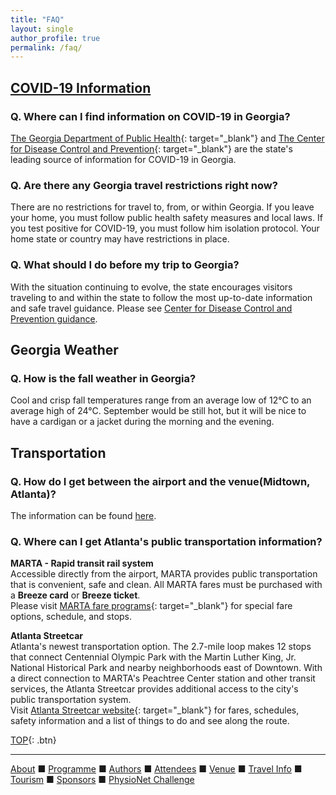 ```yaml
---
title: "FAQ"
layout: single
author_profile: true
permalink: /faq/
---
```

## <a name="top"></a>[COVID-19 Information](../travel/#covid)
### Q. Where can I find information on COVID-19 in Georgia?
[The Georgia Department of Public Health](https://dph.georgia.gov/){: target="_blank"} and [The Center for Disease Control and Prevention](https://www.cdc.gov/coronavirus/2019-ncov/travelers/index.html){: target="_blank"} are the state's leading source of information for COVID-19 in Georgia.
### Q. Are there any Georgia travel restrictions right now?
There are no restrictions for travel to, from, or within Georgia. If you leave your home, you must follow public health safety measures and local laws. If you test positive for COVID-19, you must follow him isolation protocol. Your home state or country may have restrictions in place. 
### Q. What should I do before my trip to Georgia?
With the situation continuing to evolve, the state encourages visitors traveling to and within the state to follow the most up-to-date information and safe travel guidance. Please see [Center for Disease Control and Prevention guidance](../travel#covid).
## Georgia Weather
### Q. How is the fall weather in Georgia?
Cool and crisp fall temperatures range from an average low of 12°C to an average high of 24°C. September would be still hot, but it will be nice to have a cardigan or a jacket during the morning and the evening.  
## Transportation
### Q. How do I get between the airport and the venue(Midtown, Atlanta)?
The information can be found [here](../venue/#airport).
### Q. Where can I get Atlanta's public transportation information?
**MARTA - Rapid transit rail system**\
Accessible directly from the airport, MARTA provides public transportation that is convenient, safe and clean. All MARTA fares must be purchased with a **Breeze card** or **Breeze ticket**.\
Please visit [MARTA fare programs](https://www.itsmarta.com/fare-programs.aspx){: target="_blank"} for special fare options, schedule, and stops.

**Atlanta Streetcar**\
Atlanta's newest transportation option. The 2.7-mile loop makes 12 stops that connect Centennial Olympic Park with the Martin Luther King, Jr. National Historical Park and nearby neighborhoods east of Downtown. With a direct connection to MARTA's Peachtree Center station and other transit services, the Atlanta Streetcar provides additional access to the city's public transportation system.\
Visit [Atlanta Streetcar website](https://www.itsmarta.com/streetcar.aspx){: target="_blank"} for fares, schedules, safety information and a list of things to do and see along the route.

[TOP](#top){: .btn}

---

[About](../about/) &#9632; [Programme](../programme/) &#9632; [Authors](../authors) &#9632; [Attendees](../attendees/) &#9632; [Venue](../venue/) &#9632; [Travel Info](../travel) &#9632; [Tourism](../tourism/) &#9632; [Sponsors](../sponsors/) &#9632; [PhysioNet Challenge](../challenge/) 